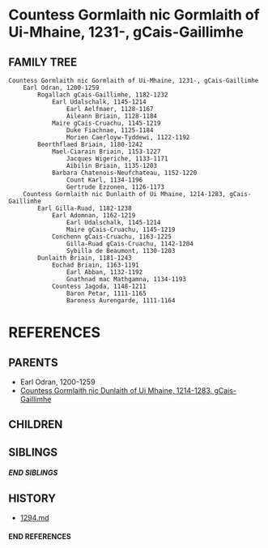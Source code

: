 # Countess Gormlaith nic Gormlaith of Ui-Mhaine, 1231-, gCais-Gaillimhe

## FAMILY TREE
```
Countess Gormlaith nic Gormlaith of Ui-Mhaine, 1231-, gCais-Gaillimhe
    Earl Odran, 1200-1259
        Rogallach gCais-Gaillimhe, 1182-1232
            Earl Udalschalk, 1145-1214
                Earl Aelfmaer, 1128-1167
                Aileann Briain, 1128-1184
            Maire gCais-Cruachu, 1145-1219
                Duke Fiachnae, 1125-1184
                Morien Caerloyw-Tyddewi, 1122-1192
        Beorthflaed Briain, 1180-1242
            Mael-Ciarain Briain, 1153-1227
                Jacques Wigeriche, 1133-1171
                Aibilin Briain, 1135-1203
            Barbara Chatenois-Neufchateau, 1152-1220
                Count Karl, 1134-1196
                Gertrude Ezzonen, 1126-1173
    Countess Gormlaith nic Dunlaith of Ui Mhaine, 1214-1283, gCais-Gaillimhe
        Earl Gilla-Ruad, 1182-1238
            Earl Adomnan, 1162-1219
                Earl Udalschalk, 1145-1214 
                Maire gCais-Cruachu, 1145-1219
            Conchenn gCais-Cruachu, 1163-1225
                Gilla-Ruad gCais-Cruachu, 1142-1204
                Sybilla de Beaumont, 1130-1203
        Dunlaith Briain, 1181-1243
            Eochad Briain, 1163-1191
                Earl Abban, 1132-1192
                Gnathnad mac Mathgamna, 1134-1193
            Countess Jagoda, 1148-1211
                Baron Petar, 1111-1165
                Baroness Aurengarde, 1111-1164
```


# REFERENCES

## PARENTS 
* Earl Odran, 1200-1259
* [Countess Gormlaith nic Dunlaith of Ui Mhaine, 1214-1283, gCais-Gaillimhe](p/gormlaith_nic_dunlaith_1214.md)

## CHILDREN 

## SIBLINGS

##### END SIBLINGS  
## HISTORY
* [1294.md](../h/1294.md)

#### END REFERENCES
